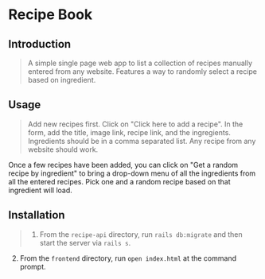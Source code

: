 # Recipe Book

## Introduction

> A simple single page web app to list a collection of recipes manually entered from any website. Features a way to randomly select a recipe based on ingredient.

## Usage

> Add new recipes first. Click on "Click here to add a recipe". In the form, add the title, image link, recipe link, and the ingregients. Ingredients should be in a comma separated list. Any recipe from any website should work.

Once a few recipes have been added, you can click on "Get a random recipe by ingredient" to bring a drop-down menu of all the ingredients from all the entered recipes. Pick one and a random recipe based on that ingredient will load.

## Installation

> 1. From the ```recipe-api``` directory, run ```rails db:migrate``` and then start the server via ```rails s```.
2. From the ```frontend``` directory, run ```open index.html``` at the command prompt.